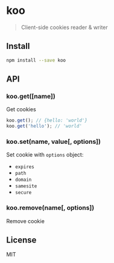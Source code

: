 # koo

> Client-side cookies reader & writer

## Install

```sh
npm install --save koo
```

## API

### koo.get([name])

Get cookies

```js
koo.get(); // {hello: 'world'}
koo.get('hello'); // 'world'
```

### koo.set(name, value[, options])

Set cookie with `options` object:

* `expires`
* `path`
* `domain`
* `samesite`
* `secure`

### koo.remove(name[, options])

Remove cookie

## License

MIT

